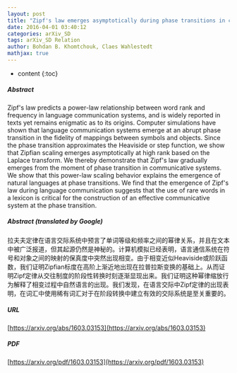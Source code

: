 ```yaml
---
layout: post
title: "Zipf's law emerges asymptotically during phase transitions in communicative systems"
date: 2016-04-01 03:40:12
categories: arXiv_SD
tags: arXiv_SD Relation
author: Bohdan B. Khomtchouk, Claes Wahlestedt
mathjax: true
---
```


* content
{:toc}

##### Abstract
Zipf's law predicts a power-law relationship between word rank and frequency in language communication systems, and is widely reported in texts yet remains enigmatic as to its origins. Computer simulations have shown that language communication systems emerge at an abrupt phase transition in the fidelity of mappings between symbols and objects. Since the phase transition approximates the Heaviside or step function, we show that Zipfian scaling emerges asymptotically at high rank based on the Laplace transform. We thereby demonstrate that Zipf's law gradually emerges from the moment of phase transition in communicative systems. We show that this power-law scaling behavior explains the emergence of natural languages at phase transitions. We find that the emergence of Zipf's law during language communication suggests that the use of rare words in a lexicon is critical for the construction of an effective communicative system at the phase transition.

##### Abstract (translated by Google)
拉夫夫定律在语言交际系统中预言了单词等级和频率之间的幂律关系，并且在文本中被广泛报道，但其起源仍然是神秘的。计算机模拟已经表明，语言通信系统在符号和对象之间的映射的保真度中突然出现相变。由于相变近似Heaviside或阶跃函数，我们证明Zipfian标度在高阶上渐近地出现在拉普拉斯变换的基础上。从而证明Zipf定律从交往制度的阶段性转换时刻逐渐显现出来。我们证明这种幂律缩放行为解释了相变过程中自然语言的出现。我们发现，在语言交际中Zipf定律的出现表明，在词汇中使用稀有词汇对于在阶段转换中建立有效的交际系统是至关重要的。

##### URL
[https://arxiv.org/abs/1603.03153](https://arxiv.org/abs/1603.03153)

##### PDF
[https://arxiv.org/pdf/1603.03153](https://arxiv.org/pdf/1603.03153)

